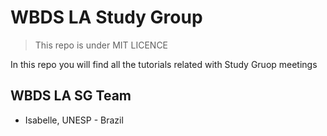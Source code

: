 # WBDS LA Study Group
> This repo is under MIT LICENCE

In this repo you will find all the tutorials related with Study Gruop meetings

## WBDS LA SG Team

- Isabelle, UNESP - Brazil
